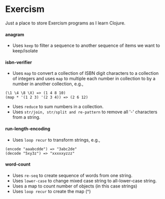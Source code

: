 # Exercism

Just a place to store Exercism programs as I learn Clojure.

#### anagram
- Uses ```keep``` to filter a sequence to another sequence of items we want to
keep/isolate

#### isbn-verifier
- Uses ```map``` to convert a collection of ISBN digit characters to a collection of integers
and uses ```map``` to multiple each number in collection to by a number in another
collection, e.g.,
```
(\1 \4 \8 \X) => (1 4 8 10)
(map * '(1 2 3) '(2 3 4)) => (2 6 12)
```
- Uses ```reduce``` to sum numbers in a collection.
- Uses ```str/join, str/split and re-pattern``` to remove all '-' characters from a string.


#### run-length-encoding
- Uses ```loop recur``` to transform strings, e.g.,
```
(encode "aaabcdde") => "3abc2de"
(decode "5xy3z") => "xxxxxyzzz"
```

#### word-count
- Uses ```re-seq``` to create sequence of words from one string.
- Uses ```lower-case``` to change mixed case string to all-lower-case string.
- Uses a map to count number of objects (in this case strings)
- Uses ```loop recur``` to create the map (^)
